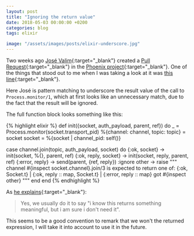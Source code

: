 ```yaml
---
layout: post
title: "Ignoring the return value"
date: 2018-05-03 00:00:00 +0200
categories: blog
tags: elixir

image: "/assets/images/posts/elixir-underscore.jpg"
---
```


Two weeks ago [José Valim](https://github.com/josevalim){:target="_blank"} created a [Pull Request](https://github.com/phoenixframework/phoenix/pull/2861){:target="_blank"} in the [Phoenix project](https://github.com/phoenixframework/phoenix){:target="_blank"}. One of the things that stood out to me when I was taking a look at it was [this line](https://github.com/phoenixframework/phoenix/pull/2861/files#diff-52a5a0836514e00b4177376ab40cbe23R243){:target="_blank"}.

Here José is pattern matching to underscore the result value of the call to `Process.monitor/1`, which at first looks like an unnecessary match, due to the fact that the result will be ignored.

The full function block looks something like this:

{% highlight elixir %}
def init({socket, auth_payload, parent, ref}) do
  _ = Process.monitor(socket.transport_pid)
  %{channel: channel, topic: topic} = socket
  socket = %{socket | channel_pid: self()}

  case channel.join(topic, auth_payload, socket) do
    {:ok, socket} ->
      init(socket, %{}, parent, ref)
    {:ok, reply, socket} ->
      init(socket, reply, parent, ref)
    {:error, reply} ->
      send(parent, {ref, reply})
      :ignore
    other ->
      raise """
      channel #{inspect socket.channel}.join/3 is expected to return one of:
          {:ok, Socket.t} |
          {:ok, reply :: map, Socket.t} |
          {:error, reply :: map}
      got #{inspect other}
      """
  end
end
{% endhighlight %}

As [he explains](https://github.com/phoenixframework/phoenix/pull/2861/files#r183449212){:target="_blank"}:

> Yes, we usually do it to say "i know this returns something meaningful, but i am sure i don't need it".

This seems to be a good convention to remark that we won't the returned expression, I will take it into account to use it in the future.
